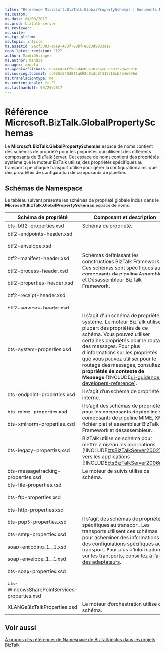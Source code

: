 ```yaml
---
title: "Référence Microsoft.BizTalk.GlobalPropertySchemas | Documents Microsoft"
ms.custom: 
ms.date: 06/08/2017
ms.prod: biztalk-server
ms.reviewer: 
ms.suite: 
ms.tgt_pltfrm: 
ms.topic: article
ms.assetid: 2acf3083-a0a9-483f-88bf-8023d9933e1e
caps.latest.revision: "12"
author: MandiOhlinger
ms.author: mandia
manager: anneta
ms.openlocfilehash: 0944bd74ff995d4288b787eae820b97270ae9d18
ms.sourcegitcommit: cb908c540d8f1a692d01dc8f313e16cb4b4e696d
ms.translationtype: MT
ms.contentlocale: fr-FR
ms.lasthandoff: 09/20/2017
---
```

# <a name="microsoftbiztalkglobalpropertyschemas-reference"></a>Référence Microsoft.BizTalk.GlobalPropertySchemas
Le **Microsoft.BizTalk.GlobalPropertySchemas** espace de noms contient des schémas de propriété pour les propriétés qui utilisent des différents composants de BizTalk Server. Cet espace de noms contient des propriétés système que le moteur BizTalk utilise, des propriétés spécifiques au transport que chaque transport utilise pour gérer la configuration ainsi que des propriétés de configuration de composants de pipeline.  

## <a name="namespace-schemas"></a>Schémas de Namespace  

 Le tableau suivant présente les schémas de propriété globale inclus dans le **Microsoft.BizTalk.GlobalPropertySchemas** espace de noms.  
  
|Schéma de propriété|Composant et description|  
|---------------------|----------------------------------|  
|bts-btf2-properties.xsd|Schéma de propriété.|  
|btf2-endpoints-header.xsd<br /><br /> btf2-envelope.xsd<br /><br /> btf2-manifest-header.xsd<br /><br /> btf2-process-header.xsd<br /><br /> btf2-properties-header.xsd<br /><br /> btf2-receipt-header.xsd<br /><br /> btf2-services-header.xsd|Schémas définissant les constructions BizTalk Framework. Ces schémas sont spécifiques aux composants de pipeline Assembleur et Désassembleur BizTalk Framework.|  
|bts-system-properties.xsd|Il s’agit d'un schéma de propriété système. Le moteur BizTalk utilise la plupart des propriétés de ce schéma. Vous pouvez utiliser certaines propriétés pour le routage des messages. Pour plus d’informations sur les propriétés que vous pouvez utiliser pour le routage des messages, consultez **propriétés de contexte de Message** [!INCLUDE[ui-guidance-developers-reference](../includes/ui-guidance-developers-reference.md)].|  
|bts-endpoint-properties.xsd|Il s’agit d’un schéma de propriété interne.|  
|bts-mime-properties.xsd<br /><br /> bts-xmlnorm-properties.xsd|Il s’agit des schémas de propriété pour les composants de pipeline : composants de pipeline MIME, XML, fichier plat et assembleur BizTalk Framework et désassembleur.|  
|bts-legacy-properties.xsd|BizTalk utilise ce schéma pour mettre à niveau les applications [!INCLUDE[btsBizTalkServer2002](../includes/btsbiztalkserver2002-md.md)] vers les applications [!INCLUDE[btsBizTalkServer2006r3](../includes/btsbiztalkserver2006r3-md.md)].|  
|bts-messagetracking-properties.xsd|Le moteur de suivis utilise ce schéma.|  
|bts-file-properties.xsd<br /><br /> bts-ftp-properties.xsd<br /><br /> bts-http-properties.xsd<br /><br /> bts-pop3-properties.xsd<br /><br /> bts-smtp-properties.xsd<br /><br /> soap-encoding_1__1.xsd<br /><br /> soap-envelope_1__1.xsd<br /><br /> bts-soap-properties.xsd<br /><br /> bts-WindowsSharePointServices-properties.xsd|Il s'agit des schémas de propriété spécifiques au transport. Les transports utilisent ces schémas pour acheminer des informations et des configurations spécifiques au transport. Pour plus d’informations sur les transports, consultez [à l’aide des adaptateurs](../core/using-adapters.md).|  
|XLANGsBizTalkProperties.xsd|Le moteur d’orchestration utilise ce schéma.|  
  
## <a name="see-also"></a>Voir aussi  
 [À propos des références de Namespace de BizTalk inclus dans les projets BizTalk](../core/about-biztalk-namespace-references-included-in-biztalk-projects.md)
